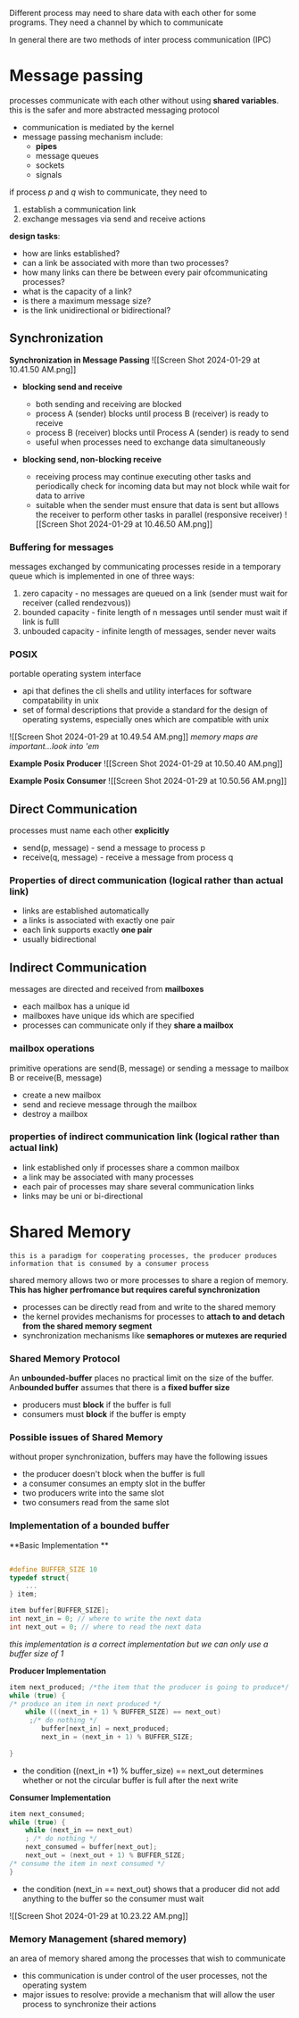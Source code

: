 Different process may need to share data with each other for some programs. They need a channel by which to communicate

In general there are two methods of inter process communication (IPC)

# Message passing 
processes communicate with each other without using **shared variables**. this is the safer and more abstracted messaging protocol
- communication is mediated by the kernel
- message passing mechanism include:
	- **pipes**
	- message queues
	- sockets
	- signals

if process *p* and *q* wish to communicate, they need to 
1. establish a communication link
2. exchange messages via send and receive actions 

**design tasks**:
- how are links established?
- can a link be associated with more than two processes?
- how many links can there be between every pair ofcommunicating processes?
- what is the capacity of a link?
- is there a maximum message size? 
- is the link unidirectional or bidirectional?

## Synchronization 
**Synchronization in Message Passing**
![[Screen Shot 2024-01-29 at 10.41.50 AM.png]]
- **blocking send and receive**
	- both sending and receiving are blocked
	- process A (sender) blocks until process B (receiver) is ready to receive
	- process B (receiver) blocks until Process A (sender) is ready to send 
	- useful when processes need to exchange data simultaneously 

- **blocking send, non-blocking receive**
	- receiving process may continue executing other tasks and periodically check for incoming data but may not block while wait for data to arrive
	- suitable when the sender must ensure that data is sent but alllows the receiver to perform other tasks in parallel (responsive receiver)
![[Screen Shot 2024-01-29 at 10.46.50 AM.png]]

### Buffering for messages
messages exchanged by communicating processes reside in a temporary queue which is implemented in one of three ways:
1. zero capacity - no messages are queued on a link (sender must wait for receiver (called rendezvous))
2. bounded capacity - finite length of n messages until sender must wait if link is fulll
3. unbouded capacity - infinite length of messages, sender never waits
### POSIX
portable operating system interface 
- api that defines the cli shells and utility interfaces for software compatability in unix 
- set of formal descriptions that provide a standard for the design of operating systems, especially ones which are compatible with unix

![[Screen Shot 2024-01-29 at 10.49.54 AM.png]]
*memory maps are important...look into 'em*

**Example Posix Producer**
![[Screen Shot 2024-01-29 at 10.50.40 AM.png]]

**Example Posix Consumer**
![[Screen Shot 2024-01-29 at 10.50.56 AM.png]]

## Direct Communication 
processes must name each other **explicitly**
- send(p, message) - send a message to process p
- receive(q, message) - receive a message from process q
### Properties of direct communication (logical rather than actual link)
- links are established automatically 
- a links is associated with exactly one pair 
- each link supports exactly **one pair**
- usually bidirectional

## Indirect Communication 
messages are directed and received from **mailboxes**
- each mailbox has a unique id
- mailboxes have unique ids which are specified 
- processes can communicate only if they **share a mailbox**
### mailbox operations
primitive operations are send(B, message) or sending a message to mailbox B or receive(B, message)
- create a new mailbox
- send and recieve message through the mailbox
- destroy a mailbox
### properties of indirect communication link (logical rather than actual link)
- link established only if processes share a common mailbox
- a link may be associated with many processes
- each pair of processes may share several communication links 
- links may be uni or bi-directional 

# Shared Memory
	this is a paradigm for cooperating processes, the producer produces information that is consumed by a consumer process 
shared memory allows two or more processes to share a region of memory. **This has higher perfromance but requires careful synchronization**
- processes can be directly read from and write to the shared memory
- the kernel provides mechanisms for processes to **attach to and detach from the shared memory segment**
- synchronization mechanisms like **semaphores or mutexes are requried** 

### Shared Memory Protocol
An **unbounded-buffer** places no practical limit on the size of the buffer. An**bounded buffer** assumes that there is a **fixed buffer size**
- producers must **block** if the buffer is full
- consumers must **block** if the buffer is empty 

### Possible issues of Shared Memory 
without proper synchronization, buffers may have the following issues
- the producer doesn't block when the buffer is full
- a consumer consumes an empty slot in the buffer
- two producers write into the same slot
- two consumers read from the same slot 

### Implementation of a bounded buffer 

**Basic Implementation **
```c

#define BUFFER_SIZE 10
typedef struct{
	...
} item;

item buffer[BUFFER_SIZE];
int next_in = 0; // where to write the next data
int next_out = 0; // where to read the next data
```
*this implementation is a correct implementation but we can only use a buffer size of 1*

**Producer Implementation**
```c
item next_produced; /*the item that the producer is going to produce*/  
while (true) {  
/* produce an item in next produced */  
	while (((next_in + 1) % BUFFER_SIZE) == next_out)  
	 ;/* do nothing */  
		buffer[next_in] = next_produced;  
		next_in = (next_in + 1) % BUFFER_SIZE;  
	
}
```
- the condition ((next_in +1) % buffer_size) == next_out determines whether or not the circular buffer is full after the next write 

**Consumer Implementation**
```c
item next_consumed;  
while (true) {  
	while (next_in == next_out)  
	; /* do nothing */  
	next_consumed = buffer[next_out];  
	next_out = (next_out + 1) % BUFFER_SIZE;  
/* consume the item in next consumed */  
}
```
- the condition (next_in == next_out) shows that a producer did not add anything to the buffer so the consumer must wait 

![[Screen Shot 2024-01-29 at 10.23.22 AM.png]]

### Memory Management (shared memory)
an area of memory shared among the processes that wish to communicate 
- this communication is under control of the user processes, not the operating system 
- major issues to resolve: provide a mechanism that will allow the user process to synchronize their actions 

